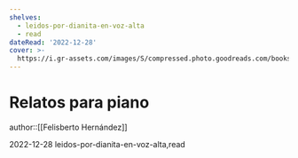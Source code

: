 ```yaml
---
shelves:
  - leidos-por-dianita-en-voz-alta
  - read
dateRead: '2022-12-28'
cover: >-
  https://i.gr-assets.com/images/S/compressed.photo.goodreads.com/books/1521652601l/39339725._SY475_.jpg
---
```

# Relatos para piano

author::[[Felisberto Hernández]]

2022-12-28
leidos-por-dianita-en-voz-alta,read